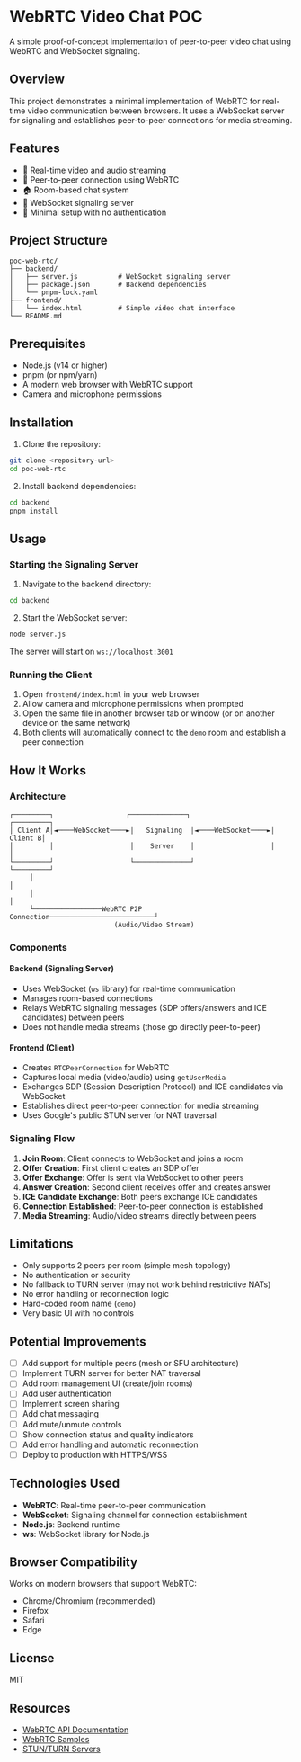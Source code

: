 # WebRTC Video Chat POC

A simple proof-of-concept implementation of peer-to-peer video chat using WebRTC and WebSocket signaling.

## Overview

This project demonstrates a minimal implementation of WebRTC for real-time video communication between browsers. It uses a WebSocket server for signaling and establishes peer-to-peer connections for media streaming.

## Features

- 🎥 Real-time video and audio streaming
- 🔄 Peer-to-peer connection using WebRTC
- 🏠 Room-based chat system
- 📡 WebSocket signaling server
- 🚀 Minimal setup with no authentication

## Project Structure

```
poc-web-rtc/
├── backend/
│   ├── server.js          # WebSocket signaling server
│   ├── package.json       # Backend dependencies
│   └── pnpm-lock.yaml
├── frontend/
│   └── index.html         # Simple video chat interface
└── README.md
```

## Prerequisites

- Node.js (v14 or higher)
- pnpm (or npm/yarn)
- A modern web browser with WebRTC support
- Camera and microphone permissions

## Installation

1. Clone the repository:
```bash
git clone <repository-url>
cd poc-web-rtc
```

2. Install backend dependencies:
```bash
cd backend
pnpm install
```

## Usage

### Starting the Signaling Server

1. Navigate to the backend directory:
```bash
cd backend
```

2. Start the WebSocket server:
```bash
node server.js
```

The server will start on `ws://localhost:3001`

### Running the Client

1. Open `frontend/index.html` in your web browser
2. Allow camera and microphone permissions when prompted
3. Open the same file in another browser tab or window (or on another device on the same network)
4. Both clients will automatically connect to the `demo` room and establish a peer connection

## How It Works

### Architecture

```
┌─────────┐                  ┌──────────────┐                  ┌─────────┐
│ Client A│◄────WebSocket────►│   Signaling  │◄────WebSocket────►│ Client B│
│         │                   │    Server    │                   │         │
└─────────┘                   └──────────────┘                   └─────────┘
     │                                                                 │
     │                                                                 │
     └─────────────────WebRTC P2P Connection──────────────────────────┘
                          (Audio/Video Stream)
```

### Components

#### Backend (Signaling Server)
- Uses WebSocket (`ws` library) for real-time communication
- Manages room-based connections
- Relays WebRTC signaling messages (SDP offers/answers and ICE candidates) between peers
- Does not handle media streams (those go directly peer-to-peer)

#### Frontend (Client)
- Creates `RTCPeerConnection` for WebRTC
- Captures local media (video/audio) using `getUserMedia`
- Exchanges SDP (Session Description Protocol) and ICE candidates via WebSocket
- Establishes direct peer-to-peer connection for media streaming
- Uses Google's public STUN server for NAT traversal

### Signaling Flow

1. **Join Room**: Client connects to WebSocket and joins a room
2. **Offer Creation**: First client creates an SDP offer
3. **Offer Exchange**: Offer is sent via WebSocket to other peers
4. **Answer Creation**: Second client receives offer and creates answer
5. **ICE Candidate Exchange**: Both peers exchange ICE candidates
6. **Connection Established**: Peer-to-peer connection is established
7. **Media Streaming**: Audio/video streams directly between peers

## Limitations

- Only supports 2 peers per room (simple mesh topology)
- No authentication or security
- No fallback to TURN server (may not work behind restrictive NATs)
- No error handling or reconnection logic
- Hard-coded room name (`demo`)
- Very basic UI with no controls

## Potential Improvements

- [ ] Add support for multiple peers (mesh or SFU architecture)
- [ ] Implement TURN server for better NAT traversal
- [ ] Add room management UI (create/join rooms)
- [ ] Add user authentication
- [ ] Implement screen sharing
- [ ] Add chat messaging
- [ ] Add mute/unmute controls
- [ ] Show connection status and quality indicators
- [ ] Add error handling and automatic reconnection
- [ ] Deploy to production with HTTPS/WSS

## Technologies Used

- **WebRTC**: Real-time peer-to-peer communication
- **WebSocket**: Signaling channel for connection establishment
- **Node.js**: Backend runtime
- **ws**: WebSocket library for Node.js

## Browser Compatibility

Works on modern browsers that support WebRTC:
- Chrome/Chromium (recommended)
- Firefox
- Safari
- Edge

## License

MIT

## Resources

- [WebRTC API Documentation](https://developer.mozilla.org/en-US/docs/Web/API/WebRTC_API)
- [WebRTC Samples](https://webrtc.github.io/samples/)
- [STUN/TURN Servers](https://www.metered.ca/tools/openrelay/)

